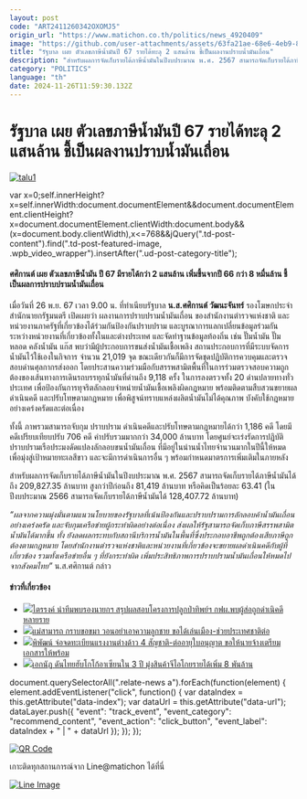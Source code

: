```yaml
---
layout: post
code: "ART2411260342OXOMJ5"
origin_url: "https://www.matichon.co.th/politics/news_4920409"
image: "https://github.com/user-attachments/assets/63fa21ae-68e6-4eb9-813e-0e73cbeb3ccf"
title: "รัฐบาล เผย ตัวเลขภาษีน้ำมันปี 67 รายได้ทะลุ 2 แสนล้าน ชี้เป็นผลงานปราบน้ำมันเถื่อน"
description: "สำหรับผลการจัดเก็บรายได้ภาษีน้ำมันในปีงบประมาณ พ.ศ. 2567 สามารถจัดเก็บรายได้ภาษีน้ำมันได้ถึง 209,827.35 ล้านบาท สูงกว่าปีก่อนถึง 81,419 ล้านบาท"
category: "POLITICS"
language: "th"
date: 2024-11-26T11:59:30.132Z
---
```


# รัฐบาล เผย ตัวเลขภาษีน้ำมันปี 67 รายได้ทะลุ 2 แสนล้าน ชี้เป็นผลงานปราบน้ำมันเถื่อน

[![](https://www.matichon.co.th/wp-content/uploads/2024/11/talu1.jpg "talu1")](https://www.matichon.co.th/wp-content/uploads/2024/11/talu1.jpg)

var x=0;self.innerHeight?x=self.innerWidth:document.documentElement&&document.documentElement.clientHeight?x=document.documentElement.clientWidth:document.body&&(x=document.body.clientWidth),x<=768&&jQuery(".td-post-content").find(".td-post-featured-image, .wpb\_video\_wrapper").insertAfter(".ud-post-category-title");

#### **ศศิกานต์ เผย ตัวเลขภาษีน้ำมัน ปี 67 มีรายได้กว่า 2 แสนล้าน เพิ่มขึ้นจากปี 66 กว่า 8 หมื่นล้าน ชี้ เป็นผลการปราบปรามน้ำมันเถื่อน**

เมื่อวันที่ 26 พ.ย. 67 เวลา 9.00 น. ที่ทำเนียบรัฐบาล **น.ส.ศศิกานต์ วัฒนะจันทร์** รองโฆษกประจำสำนักนายกรัฐมนตรี เปิดเผยว่า ผลงานการปราบปรามน้ำมันเถื่อน ของสำนักงานตำรวจแห่งชาติ และหน่วยงานภาครัฐที่เกี่ยวข้องได้ร่วมกันป้องกันปราบปราม และบูรณาการแลกเปลี่ยนข้อมูลร่วมกันระหว่างหน่วยงานที่เกี่ยวข้องทั้งในและต่างประเทศ และจัดทำฐานข้อมูลท้องถิ่น เช่น ปั๊มน้ำมัน ปั๊มหลอด คลังน้ำมัน แก๊ส พบว่ามีผู้ประกอบการขนส่งน้ำมันเชื้อเพลิง สถานประกอบการที่มีระบบจัดการน้ำมันไว้ใช้เองในกิจการ จำนวน 21,019 จุด ขณะเดียวกันก็มีการจัดชุดปฏิบัติการควบคุมและตรวจสอบด่านศุลกากรส่งออก โดยประสานความร่วมมือกับสรรพสามิตพื้นที่ในการร่วมตรวจสอบความถูกต้องของเส้นทางการเดินรถบรรทุกน้ำมันที่ด่านถึง 9,118 ครั้ง ในการลงตรวจทั้ง 20 ด่านปลายทางทั่วประเทศ เพื่อป้องกันการทุจริตลักลอบจำหน่ายน้ำมันเชื้อเพลิงผิดกฎหมาย พร้อมติดตามสืบสวนขยายผล ดำเนินคดี และปรับโทษตามกฎหมาย เพื่อพิสูจน์ทราบแหล่งผลิตน้ำมันไม่ได้คุณภาพ บังคับใช้กฎหมายอย่างเคร่งครัดและต่อเนื่อง

ทั้งนี้ ภาพรวมสามารถจับกุม ปราบปราม ดำเนินคดีและปรับโทษตามกฎหมายได้กว่า 1,186 คดี โดยมีคดีเปรียบเทียบปรับ 706 คดี ค่าปรับรวมมากกว่า 34,000 ล้านบาท โดยศูนย์จะเร่งรัดการปฏิบัติปราบปรามเรือประมงดัดแปลงลักลอบขนน้ำมันเถื่อน ที่มีอยู่ในน่านน้ำไทยจำนวนมากในปีนี้ให้หมด เพื่อมุ่งสู่เป้าหมายทะเลสีขาว และจะมีการดำเนินการอื่น ๆ พร้อมกำหนดมาตรการเพิ่มเติมในภายหลัง

สำหรับผลการจัดเก็บรายได้ภาษีน้ำมันในปีงบประมาณ พ.ศ. 2567 สามารถจัดเก็บรายได้ภาษีน้ำมันได้ถึง 209,827.35 ล้านบาท สูงกว่าปีก่อนถึง 81,419 ล้านบาท หรือคิดเป็นร้อยละ 63.41 (ในปีงบประมาณ 2566 สามารถจัดเก็บรายได้ภาษีน้ำมันได้ 128,407.72 ล้านบาท)

_“ผลจากความมุ่งมั่นตามแนวนโยบายของรัฐบาลที่เน้นป้องกันและปราบปรามการลักลอบค้าน้ำมันเถื่อนอย่างเคร่งครัด และจับกุมเครือข่ายผู้กระทำผิดอย่างต่อเนื่อง ส่งผลให้รัฐสามารถจัดเก็บภาษีสรรพสามิตน้ำมันได้มากขึ้น ทั้ง ยังลดผลกระทบกับสถานีบริการน้ำมันในพื้นที่ซึ่งประกอบอาชีพถูกต้องเสียภาษีถูกต้องตามกฎหมาย โดยสำนักงานตำรวจแห่งชาติและหน่วยงานที่เกี่ยวข้องจะขยายผลดำเนินคดีกับผู้ที่เกี่ยวข้อง รวมทั้งเครือข่ายอื่น ๆ ที่ยังกระทำผิด เพิ่มประสิทธิภาพการปราบปรามน้ำมันเถื่อนให้หมดไปจากสังคมไทย”_ น.ส.ศศิกานต์ กล่าว

#### ข่าวที่เกี่ยวข้อง

*   [![](https://www.matichon.co.th/wp-content/uploads/2024/11/ไตรรงค์000.jpg)ไตรรงค์ นำทีมพบรองนายกฯ สรุปผลสอบโครงการปลูกป่าทิพย์ฯ กฟผ.พบผู้ส่อถูกดำเนิคดีหลายราย](https://www.matichon.co.th/politics/news_4921622)
*   [![](https://www.matichon.co.th/wp-content/uploads/2024/11/gdff8-wed.jpg)แม่สามารถ กราบขอขมา วอนอย่าเอาความลูกชาย ขอได้เล่นเมือง-ช่วยประเทศชาติต่อ](https://www.matichon.co.th/local/crime/news_4921631)
*   [![](https://www.matichon.co.th/wp-content/uploads/2024/11/d25.jpg)พิพัฒน์ จ่อจดทะเบียนแรงงานต่างด้าว 4 สัญชาติ-ต่ออายุใบอนุญาต ขอให้นายจ้างเตรียมเอกสารให้พร้อม](https://www.matichon.co.th/local/quality-life/news_4921623)
*   [![](https://www.matichon.co.th/wp-content/uploads/2024/11/เอกนัฏ-โกโก้-ปก.jpg)เอกนัฏ ดันไทยฮับโกโก้อาเซียนใน 3 ปี มุ่งสินค้าจีไอโกยรายได้เพิ่ม 8 พันล้าน](https://www.matichon.co.th/economy/news_4921609)

document.querySelectorAll(".relate-news a").forEach(function(element) { element.addEventListener("click", function() { var dataIndex = this.getAttribute("data-index"); var dataUrl = this.getAttribute("data-url"); dataLayer.push({ "event": "track\_event", "event\_category": "recommend\_content", "event\_action": "click\_button", "event\_label": dataIndex + " | " + dataUrl }); }); });

[![QR Code](https://www.matichon.co.th/wp-content/uploads/2023/07/wob1371z.jpg)](https://lin.ee/ht0nDxX)

เกาะติดทุกสถานการณ์จาก Line@matichon ได้ที่นี่

[![Line Image](https://www.matichon.co.th/wp-content/uploads/2023/07/th.png)](https://lin.ee/ht0nDxX)